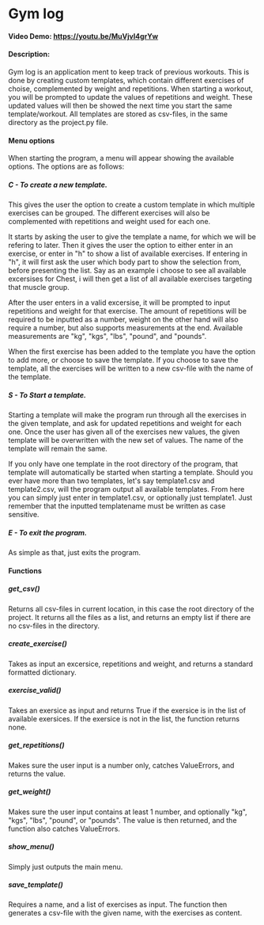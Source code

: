 # Gym log
#### Video Demo:  https://youtu.be/MuVjvI4grYw
#### Description:
Gym log is an application ment to keep track of previous workouts.
This is done by creating custom templates, which contain different exercises of choise, complemented by weight and repetitions.
When starting a workout, you will be prompted to update the values of repetitions and weight.
These updated values will then be showed the next time you start the same template/workout.
All templates are stored as csv-files, in the same directory as the project.py file.

#### Menu options
When starting the program, a menu will appear showing the available options.
The options are as follows:

##### C - To create a new template.
This gives the user the option to create a custom template in which multiple exercises can be grouped.
The different exercises will also be complemented with repetitions and weight used for each one.

It starts by asking the user to give the template a name, for which we will be refering to later.
Then it gives the user the option to either enter in an exercise, or enter in "h" to show a list of available exercises.
If entering in "h", it will first ask the user which body part to show the selection from, before presenting the list.
Say as an example i choose to see all available excersises for Chest, i will then get a list of all available exercises targeting that muscle group.

After the user enters in a valid excersise, it will be prompted to input repetitions and weight for that exercise.
The amount of repetitions will be required to be inputted as a number, weight on the other hand will also require a number,
but also supports measurements at the end. Available measurements are "kg", "kgs", "lbs", "pound", and "pounds".

When the first exercise has been added to the template you have the option to add more, or choose to save the template.
If you choose to save the template, all the exercises will be written to a new csv-file with the name of the template.

##### S - To Start a template.
Starting a template will make the program run through all the exercises in the given template, and ask for updated repetitions and weight for each one.
Once the user has given all of the exercises new values, the given template will be overwritten with the new set of values.
The name of the template will remain the same.

If you only have one template in the root directory of the program, that template will automatically be started when starting a template.
Should you ever have more than two templates, let's say template1.csv and template2.csv, will the program output all available templates.
From here you can simply just enter in template1.csv, or optionally just template1.
Just remember that the inputted templatename must be written as case sensitive.

##### E - To exit the program.
As simple as that, just exits the program.

#### Functions

##### get_csv()
Returns all csv-files in current location, in this case the root directory of the project.
It returns all the files as a list, and returns an empty list if there are no csv-files in the directory.

##### create_exercise()
Takes as input an excersice, repetitions and weight, and returns a standard formatted dictionary.

##### exercise_valid()
Takes an exersice as input and returns True if the exersice is in the list of available exersices.
If the exersice is not in the list, the function returns none.

##### get_repetitions()
Makes sure the user input is a number only, catches ValueErrors, and returns the value.

##### get_weight()
Makes sure the user input contains at least 1 number, and optionally "kg", "kgs", "lbs", "pound", or "pounds".
The value is then returned, and the function also catches ValueErrors.

##### show_menu()
Simply just outputs the main menu.

##### save_template()
Requires a name, and a list of exercises as input.
The function then generates a csv-file with the given name, with the exercises as content.

